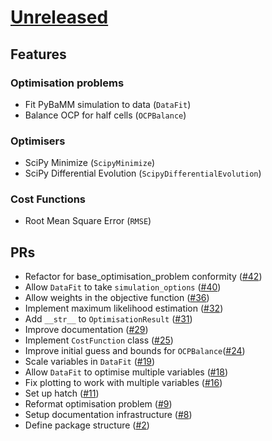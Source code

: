 # [Unreleased](https://github.com/paramm-team/pybamm-param/)

## Features

### Optimisation problems

* Fit PyBaMM simulation to data (`DataFit`)
* Balance OCP for half cells (`OCPBalance`)

### Optimisers

* SciPy Minimize (`ScipyMinimize`)
* SciPy Differential Evolution (`ScipyDifferentialEvolution`)

### Cost Functions
* Root Mean Square Error (`RMSE`)


## PRs

- Refactor for base_optimisation_problem conformity ([#42](https://github.com/paramm-team/pybamm-param/pull/42))
- Allow `DataFit` to take `simulation_options` ([#40](https://github.com/paramm-team/pybamm-param/pull/40))
- Allow weights in the objective function ([#36](https://github.com/paramm-team/pybamm-param/pull/36))
- Implement maximum likelihood estimation ([#32](https://github.com/paramm-team/pybamm-param/pull/32))
- Add `__str__` to `OptimisationResult` ([#31](https://github.com/paramm-team/pybamm-param/pull/31))
- Improve documentation ([#29](https://github.com/paramm-team/pybamm-param/pull/29))
- Implement `CostFunction` class ([#25](https://github.com/paramm-team/pybamm-param/pull/25))
- Improve initial guess and bounds for `OCPBalance`([#24](https://github.com/paramm-team/pybamm-param/pull/24))
- Scale variables in `DataFit` ([#19](https://github.com/paramm-team/pybamm-param/pull/19))
- Allow `DataFit` to optimise multiple variables ([#18](https://github.com/paramm-team/pybamm-param/pull/18))
- Fix plotting to work with multiple variables ([#16](https://github.com/paramm-team/pybamm-param/pull/16))
- Set up hatch ([#11](https://github.com/paramm-team/pybamm-param/pull/11))
- Reformat optimisation problem ([#9](https://github.com/paramm-team/pybamm-param/pull/0))
- Setup documentation infrastructure ([#8](https://github.com/paramm-team/pybamm-param/pull/8))
- Define package structure ([#2](https://github.com/paramm-team/pybamm-param/pull/2))